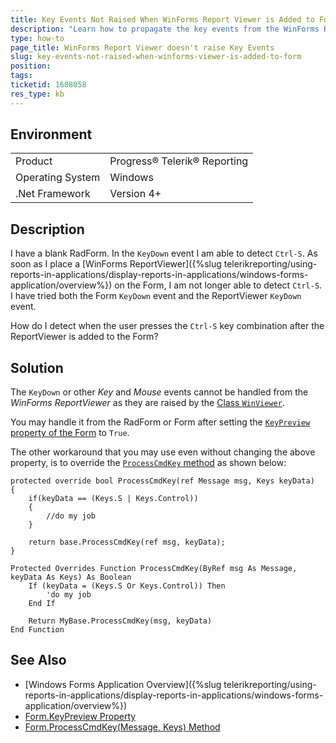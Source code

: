 ```yaml
---
title: Key Events Not Raised When WinForms Report Viewer is Added to Form
description: "Learn how to propagate the key events from the WinForms Report Viewer to the Form or Telerik RadForm that hosts the viewer."
type: how-to
page_title: WinForms Report Viewer doesn't raise Key Events
slug: key-events-not-raised-when-winforms-viewer-is-added-to-form
position: 
tags: 
ticketid: 1608058
res_type: kb
---
```


## Environment

<table>
	<tbody>
		<tr>
			<td>Product</td>
			<td>Progress® Telerik® Reporting</td>
		</tr>
		<tr>
			<td>Operating System</td>
			<td>Windows</td>
		</tr>
		<tr>
			<td>.Net Framework</td>
			<td>Version 4+</td>
		</tr>
	</tbody>
</table>


## Description

I have a blank RadForm. In the `KeyDown` event I am able to detect `Ctrl-S`. As soon as I place a [WinForms ReportViewer]({%slug telerikreporting/using-reports-in-applications/display-reports-in-applications/windows-forms-application/overview%}) on the Form, I am not longer able to detect `Ctrl-S`. I have tried both the Form `KeyDown` event and the ReportViewer `KeyDown` event.

How do I detect when the user presses the `Ctrl-S` key combination after the ReportViewer is added to the Form?

## Solution

The `KeyDown` or other _Key_ and _Mouse_ events cannot be handled from the _WinForms ReportViewer_ as they are raised by the [Class `WinViewer`](/api/telerik.reportviewer.winforms.winviewer).

You may handle it from the RadForm or Form after setting the [`KeyPreview` property of the Form](https://learn.microsoft.com/en-us/dotnet/api/system.windows.forms.form.keypreview?view=netframework-4.8) to `True`.

The other workaround that you may use even without changing the above property, is to override the [`ProcessCmdKey` method](https://learn.microsoft.com/en-us/dotnet/api/system.windows.forms.form.processcmdkey?view=netframework-4.8) as shown below:

````CSharp
protected override bool ProcessCmdKey(ref Message msg, Keys keyData)
{
	if(keyData == (Keys.S | Keys.Control)) 
	{ 
		//do my job
	}

	return base.ProcessCmdKey(ref msg, keyData);
}
````
````VB.NET
Protected Overrides Function ProcessCmdKey(ByRef msg As Message, keyData As Keys) As Boolean
	If (keyData = (Keys.S Or Keys.Control)) Then
		'do my job
	End If

	Return MyBase.ProcessCmdKey(msg, keyData)
End Function
````

## See Also

* [Windows Forms Application Overview]({%slug telerikreporting/using-reports-in-applications/display-reports-in-applications/windows-forms-application/overview%})
* [Form.KeyPreview Property](https://learn.microsoft.com/en-us/dotnet/api/system.windows.forms.form.keypreview?view=netframework-4.8)
* [Form.ProcessCmdKey(Message, Keys) Method](https://learn.microsoft.com/en-us/dotnet/api/system.windows.forms.form.processcmdkey?view=netframework-4.8)
